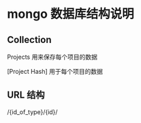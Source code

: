 # mongo 数据库结构说明

## Collection

Projects  用来保存每个项目的数据

[Project Hash] 用于每个项目的数据

## URL 结构

/{id_of_type}/{id}/

